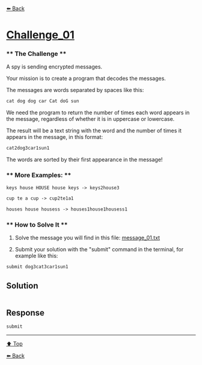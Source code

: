 [⬅️ Back](../README.md)

# [Challenge_01](#top)
### ** **The Challenge** **

A spy is sending encrypted messages.

Your mission is to create a program that decodes the messages.

The messages are words separated by spaces like this:
```txt
cat dog dog car Cat doG sun
```

We need the program to return the number of times each word appears in the message, regardless of whether it is in uppercase or lowercase.

The result will be a text string with the word and the number of times it appears in the message, in this format:
```txt
cat2dog3car1sun1
```

The words are sorted by their first appearance in the message!

### ** **More Examples:** **

```txt
keys house HOUSE house keys -> keys2house3

cup te a cup -> cup2te1a1

houses house housess -> houses1house1housess1
```

### ** **How to Solve It** **

1. Solve the message you will find in this file: [message_01.txt](./message_01.txt)

2. Submit your solution with the "submit" command in the terminal, for example like this:
```sh
submit dog3cat3car1sun1
```

## Solution

```js

```

## Response

```sh
submit 
```

---

[⬆️ Top](#top)

[⬅️ Back](../README.md)
